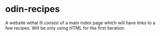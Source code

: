 # odin-recipes
A website wthat ill consist of a main index page which will have links to a few recipes. Will be only using HTML for the first iteration. 